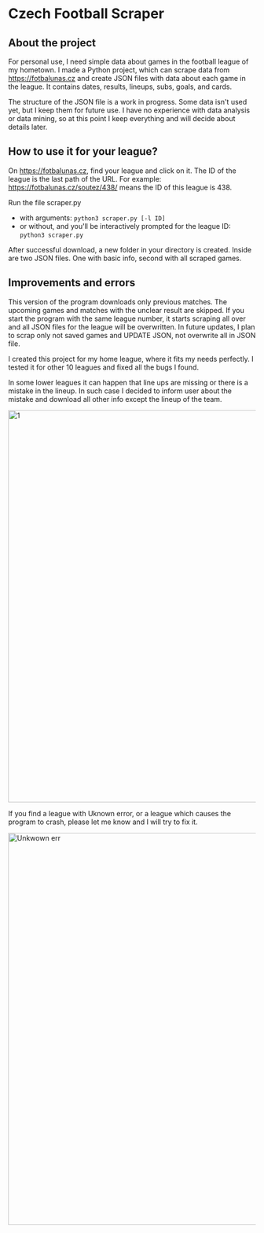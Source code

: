 # Czech Football Scraper

## About the project

For personal use, I need simple data about games in the football league of my hometown. I made a Python project, which can scrape data from https://fotbalunas.cz and create JSON files with data about each game in the league. It contains dates, results, lineups, subs, goals, and cards.

The structure of the JSON file is a work in progress. Some data isn't used yet, but I keep them for future use. I have no experience with data analysis or data mining, so at this point I keep everything and will decide about details later.


## How to use it for your league?

On https://fotbalunas.cz, find your league and click on it.
The ID of the league is the last path of the URL. For example:
https://fotbalunas.cz/soutez/438/ means the ID of this league is 438.

Run the file scraper.py 

  - with arguments: `python3 scraper.py [-l ID]`
  - or without, and you'll be interactively prompted for the league ID: `python3 scraper.py`
  
After successful download, a new folder in your directory is created. Inside are two JSON files. One with basic info, second with all scraped games.


## Improvements and errors

This version of the program downloads only previous matches. The upcoming games and matches with the unclear result are skipped.
If you start the program with the same league number, it starts scraping all over and all JSON files for the league will be overwritten.
In future updates, I plan to scrap only not saved games and UPDATE JSON, not overwrite all in JSON file. 


I created this project for my home league, where it fits my needs perfectly. I tested it for other 10 leagues and fixed all the bugs I found.

In some lower leagues it can happen that line ups are missing or there is a mistake in the lineup. In such case I decided to inform user about the mistake and download all other info except the lineup of the team.

<img width="798" alt="1" src="https://user-images.githubusercontent.com/78157639/140912271-56d5cbf8-84e3-4ca0-933c-28f4fcaf7c42.png">


If you find a league with Uknown error, or a league which causes the program to crash, please let me know and I will try to fix it.

<img width="798" alt="Unkwown err" src="https://user-images.githubusercontent.com/78157639/140912286-5974ca3c-f0da-4bd0-8477-443ebbf19fbd.png">
